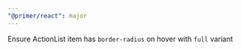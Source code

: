 ```yaml
---
"@primer/react": major
---
```


Ensure ActionList item has `border-radius` on hover with `full` variant
